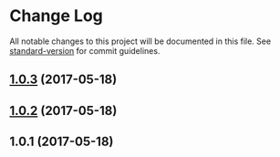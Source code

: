 # Change Log

All notable changes to this project will be documented in this file. See [standard-version](https://github.com/conventional-changelog/standard-version) for commit guidelines.

<a name="1.0.3"></a>
## [1.0.3](https://github.com/lodash-thailand/react-pixnode-shuffle-images/compare/v1.0.2...v1.0.3) (2017-05-18)



<a name="1.0.2"></a>
## [1.0.2](https://github.com/lodash-thailand/react-pixnode-shuffle-images/compare/v1.0.1...v1.0.2) (2017-05-18)



<a name="1.0.1"></a>
## 1.0.1 (2017-05-18)
